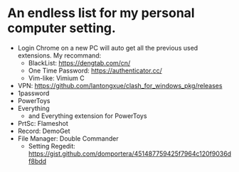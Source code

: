 # An endless list for my personal computer setting.

- Login Chrome on a new PC will auto get all the previous used extensions. My recommand:
  - BlackList: https://dengtab.com/cn/
  - One Time Password: https://authenticator.cc/
  - Vim-like: Vimium C
- VPN: https://github.com/lantongxue/clash_for_windows_pkg/releases
- 1password
- PowerToys
- Everything
  - and Everything extension for PowerToys
- PrtSc: Flameshot
- Record: DemoGet
- File Manager: Double Commander
  - Setting Regedit: https://gist.github.com/domportera/451487759425f7964c120f9036df8bdd
